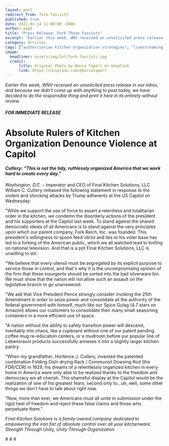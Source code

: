 ```yaml
---
layout: post
redirect_from: fork-fascists
published: true
date: 2021-01-14 11:00:00 -0400
author: pope
title: "Press Release: Fork Those Fascists"
excerpt: "Earlier this week, WNV received an unsolicited press release, and because we didn't come up with anything to post, we have decided to do the responsible thing and print it here in its entirety without review."
category: Articles
tags: ["authoritarian kitchen organization strategies", "livestreaming your felonies", "forking", "my totalitarian kitchen", "press release", "fascism", "breaking news", "cooking", "Donald Trump", "government", "Mike Pence", "doing fascism incorrectly", "coup", "societal norms are stupid", "I'm sure it'll work out fine", "2021", "Don't do this. Seriously.", "politics", "Spice Gulag", "light treason", "a soupçon of sedition"]
image:
  headliner: assets/img/lol/fork-fascists.jpg
  credit: 
      title: Original Photo by Becca Tapert on Unsplash
      link: https://unsplash.com/@beccatapert
---
```


*Earlier this week, WNV received an unsolicited press release in our inbox, and because we didn't come up with anything to post today, we have decided to do the responsible thing and print it here in its entirety without review.*

##### FOR IMMEDIATE RELEASE

<h1 class="text-center">Absolute Rulers of Kitchen Organization Denounce Violence at Capitol</h1>

<h4 class="text-center"><em>Cutlery: “This is not the tidy, ruthlessly organized America that we work hard to create every day.”</em></h4>

*Washington, D.C.* – Imperator and CEO of Final Kitchen Solutions, LLC William C. Cutlery released the following statement in response to the violent and shocking attacks by Trump adherents at the US Capitol on Wednesday:

"While we support the use of force to assert a relentless and totalitarian order in the kitchen, we condemn the disorderly actions of the president and his supporters at the Capitol last week. To stand against the shared democratic ideals of all Americans is to stand against the very principles upon which our parent company, Fork Reich, Inc. was founded. This president's willingness to spoon feed vitriol and lies to his voter base has led to a forking of the American public, which we all watched lead to knifing on national television. And that is a pot Final Kitchen Solutions, LLC is unwilling to stir.

"We believe that every utensil must be segregated by its explicit purpose to service those in control, and that's why it is the uncompromising opinion of the firm that these insurgents should be sorted into the bad silverware bin. We must show that the nation will not allow such an assault on the legislative branch to go unanswered.

"We ask that Vice President Pence strongly consider invoking the 25th Amendment in order to seize power and consolidate all the authority of the federal government with himself, much like our Spice Gulag (4.7 stars on Amazon) allows our customers to consolidate their many small seasoning containers in a more efficient use of space.

"A nation without the ability to safely transition power will descend, inevitably into chaos, like a cupboard without one of our patent pending coffee mug re-education centers, or a mudroom before our popular line of Lebensraum products successfully annexes it into a slightly larger kitchen pantry.

"When my grandfather, Hortence J. Cutlery, invented the patented combination Folding Dish-drying Rack / Communist Dowsing Rod (the FDR/CDR) in 1929, his dreams of a relentlessly organized kitchen in every home in America were only able to be realized thanks to the freedom and democracy we all cherish. This shameful display at the Capitol would be the realization of one of his greatest fears, second only to...uh, well, some other things we don't have to talk about right now.

"Now, more than ever, we Americans must all unite in submission under the rigid heel of freedom and reject these false claims and those who perpetuate them."

*Final Kitchen Solutions is a family-owned company dedicated to empowering the iron fist of absolute control over all your kitchenware. Strength Through Unity, Unity Through Organization.*

<p class="text-center"><em># # #</em></p>